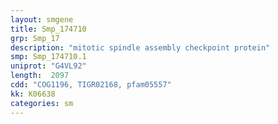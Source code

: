 ```yaml
---
layout: smgene
title: Smp_174710
grp: Smp_17
description: "mitotic spindle assembly checkpoint protein"
smp: Smp_174710.1
uniprot: "G4VL92"
length:  2097
cdd: "COG1196, TIGR02168, pfam05557"
kk: K06638
categories: sm
---
```

